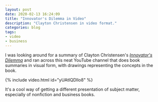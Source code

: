```yaml
---
layout: post
date: 2020-02-13 16:24:09
title: "Innovator's Dilemma in Video"
description: "Clayton Christensen in video format."
categories: blog
tags:
- video
- business
---
```


I was looking around for a summary of Clayton Christensen's _[Innovator's Dilemma](/books/christensen-the-innovators-dilemma/ "The Innovator's Dilemma")_ and ran across this neat YouTube channel that does book summaries in visual form, with drawings representing the concepts in the book.

{% include video.html id="yUAtIQDllo8" %}

It's a cool way of getting a different presentation of subject matter, especially of nonfiction and business books.

